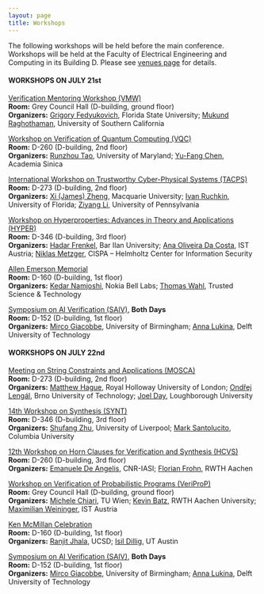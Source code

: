 ```yaml
---
layout: page
title: Workshops
---
```

The following workshops will be held before the main conference. Workshops will be held at the Faculty of Electrical Engineering and Computing in its Building D. Please see [venues page](https://conferences.i-cav.org/2025/venues/) for details.

#### WORKSHOPS ON JULY 21st
[Verification Mentoring Workshop (VMW)](https://conferences.i-cav.org/2025/mentoring/) <br>
**Room:** Grey Council Hall	(D-building, ground floor) <br>
**Organizers:** [Grigory Fedyukovich](mailto:grigory@cs.fsu.edu), Florida State University; [Mukund Raghothaman](mailto:raghotha@usc.edu), University of Southern California <br>

[Workshop on Verification of Quantum Computing (VQC)](https://verifiedqc.github.io/2025/cfp/) <br>
**Room:** D-260	(D-building, 2nd floor) <br>
**Organizers:** [Runzhou Tao]( mailto:rztao@umd.edu), University of Maryland; [Yu-Fang Chen](mailto:yfc@iis.sinica.edu.tw), Academia Sinica <br>

[International Workshop on Trustworthy Cyber-Physical Systems (TACPS)](https://www.tacps.org/) <br>
**Room:** D-273	(D-building, 2nd floor) <br>
**Organizers:** [Xi (James) Zheng](mailto:james.zheng@mq.edu.au), Macquarie University; [Ivan Ruchkin](mailto:iruchkin@ece.ufl.edu), University of Florida; [Ziyang Li](mailto:liby99@seas.upenn.edu), University of Pennsylvania <br>

[Workshop on Hyperproperties: Advances in Theory and Applications (HYPER)](https://hyperworkshop25.cispa.io/) <br>
**Room:** D-346	(D-building, 3rd floor) <br>
**Organizers:** [Hadar Frenkel](mailto:hadar.frenkel@biu.ac.il), Bar Ilan University; [Ana Oliveira Da Costa](mailto:ana.costa@ist.ac.at), IST Austria; [Niklas Metzger](mailto:niklas.metzger@cispa.de), CISPA – Helmholtz Center for Information Security <br>

[Allen Emerson Memorial](https://thomaswahl.github.io/EAE-Memorial-Symposium/) <br>
**Room:** D-160	(D-building, 1st floor) <br>
**Organizers:** [Kedar Namjoshi](mailto:kedar.namjoshi@nokia-bell-labs.com), Nokia Bell Labs; [Thomas Wahl](mailto:thomas.wahl.gm@gmail.com), Trusted Science & Technology <br>

[Symposium on AI Verification (SAIV)](https://www.aiverification.org/2025/), **Both Days** <br>
**Room:** D-152 (D-building, 1st floor) <br>
**Organizers:** [Mirco Giacobbe](mailto:m.giacobbe@bham.ac.uk), University of Birmingham; [Anna Lukina](mailto:A.Lukina@tudelft.nl), Delft University of Technology

#### WORKSHOPS ON JULY 22nd
[Meeting on String Constraints and Applications (MOSCA)](https://mosca2025.github.io/) <br>
**Room:** D-273	(D-building, 2nd floor) <br>
**Organizers:** [Matthew Hague](mailto:matthew.hague@rhul.ac.uk), Royal Holloway University of London; [Ondřej Lengál](mailto:lengal@fit.vut.cz), Brno University of Technology; [Joel Day](mailto:J.Day@lboro.ac.uk), Loughborough University <br>

[14th Workshop on Synthesis (SYNT)](https://synt2025.github.io/) <br>
**Room:** D-346	(D-building, 3rd floor) <br>
**Organizers:** [Shufang Zhu](mailto:shufang.zhu@liverpool.ac.uk), University of Liverpool; [Mark Santolucito](mailto:msantolu@barnard.edu), Columbia University <br>

[12th Workshop on Horn Clauses for Verification and Synthesis (HCVS)](https://www.sci.unich.it/hcvs25/) <br>
**Room:** D-260	(D-building, 3rd floor) <br>
**Organizers:** [Emanuele De Angelis](mailto:emanuele.deangelis@iasi.cnr.it), CNR-IASI; [Florian Frohn](mailto:florian.frohn@informatik.rwth-aachen.de), RWTH Aachen <br>

[Workshop on Verification of Probabilistic Programs (VeriProP)](https://veriprop.github.io/2025/) <br>
**Room:** Grey Council Hall	(D-building, ground floor) <br>
**Organizers:** [Michele Chiari](mailto:michele.chiari@tuwien.ac.at), TU Wien; [Kevin Batz](mailto:kevin.batz@cs.rwth-aachen.de), RWTH Aachen University; [Maximilian Weininger](maximilian.weininger@ist.ac.at), IST Austria <br>

[Ken McMillan Celebration](https://kenfest25.github.io/.) <br>
**Room:** D-160	(D-building, 1st floor) <br>
**Organizers:** [Ranjit Jhala](mailto:rjhala@ucsd.edu), UCSD; [Isil Dillig](mailto:isil@cs.utexas.edu), UT Austin <br>

[Symposium on AI Verification (SAIV)](https://www.aiverification.org/2025/), **Both Days** <br>
**Room:** D-152 (D-building, 1st floor) <br>
**Organizers:** [Mirco Giacobbe](mailto:m.giacobbe@bham.ac.uk), University of Birmingham; [Anna Lukina](mailto:A.Lukina@tudelft.nl), Delft University of Technology